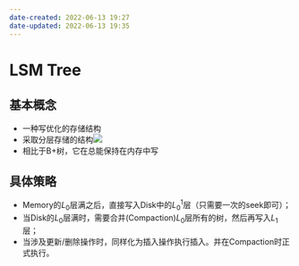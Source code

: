 ```yaml
---
date-created: 2022-06-13 19:27
date-updated: 2022-06-13 19:35
---
```


# LSM Tree

## 基本概念

- 一种写优化的存储结构
- 采取分层存储的结构![](https://zerokei-imgurl.oss-cn-hangzhou.aliyuncs.com/img/20220613192949.png)
- 相比于B+树，它在总能保持在内存中写

## 具体策略

- Memory的$L_0$层满之后，直接写入Disk中的$L_0^1$层（只需要一次的seek即可）；
- 当Disk的$L_0$层满时，需要合并(Compaction)$L_0$层所有的树，然后再写入$L_1$层；
- 当涉及更新/删除操作时，同样化为插入操作执行插入。并在Compaction时正式执行。
